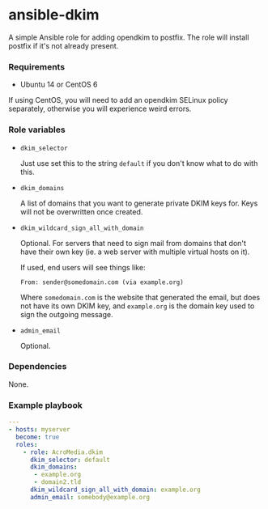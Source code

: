 # ansible-dkim
A simple Ansible role for adding opendkim to postfix. The role will install postfix if it's not already present.


### Requirements

- Ubuntu 14 or CentOS 6

If using CentOS, you will need to add an opendkim SELinux policy separately, otherwise you will experience weird errors.


### Role variables
- `dkim_selector`

  Just use set this to the string `default` if you don't know what to do with this.


- `dkim_domains`

  A list of domains that you want to generate private DKIM keys for. Keys will not be overwritten once created.


- `dkim_wildcard_sign_all_with_domain`

  Optional. For servers that need to sign mail from domains that don't have their own key (ie. a web server with multiple virtual hosts on it).

  If used, end users will see things like:

  ```
  From: sender@somedomain.com (via example.org)
  ```
  Where `somedomain.com` is the website that generated the email, but does not have its own DKIM key, and `example.org` is the domain key used to sign the outgoing message.


- `admin_email`

  Optional.


### Dependencies

None.


### Example playbook
```yaml
---
- hosts: myserver
  become: true
  roles:
    - role: AcroMedia.dkim
      dkim_selector: default
      dkim_domains:
       - example.org
       - domain2.tld
      dkim_wildcard_sign_all_with_domain: example.org
      admin_email: somebody@example.org

```
